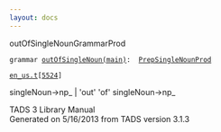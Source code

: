 ```yaml
---
layout: docs
---
```

<span class="title">outOfSingleNoun</span><span class="type">GrammarProd</span>

`grammar `<span class="classExtLink">[`outOfSingleNoun(main)`](../object/outOfSingleNoun(main).html)</span>` :   `[`PrepSingleNounProd`](../object/PrepSingleNounProd.html)

[`en_us.t`](../file/en_us.t.html)`[`[`5524`](../source/en_us.t.html#5524)`]`



singleNoun-\>np\_ \| 'out' 'of' singleNoun-\>np\_





TADS 3 Library Manual  
Generated on 5/16/2013 from TADS version 3.1.3


